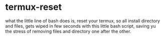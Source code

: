 # termux-reset

what the little line of bash does is, reset your termux, so all install directory and files, gets wiped in few seconds with this little bash script, saving yu the stress of removing files and directory one after the other.
